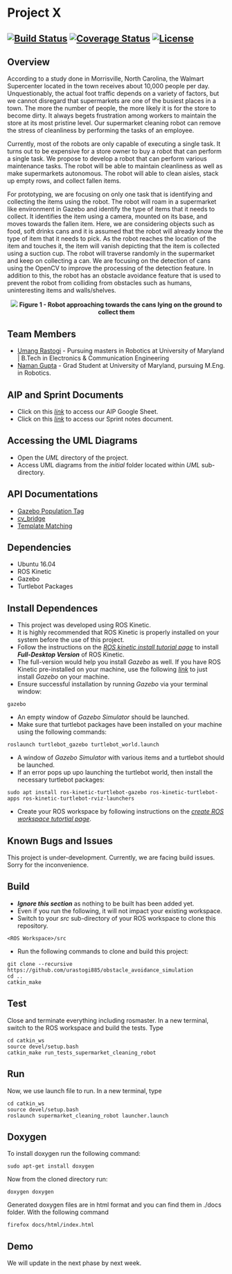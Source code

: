 # Project X
[![Build Status](https://travis-ci.org/urastogi885/Supermarket-Cleaning-Robot.svg?branch=master)](https://travis-ci.org/urastogi885/Supermarket-Cleaning-Robot)
[![Coverage Status](https://coveralls.io/repos/github/urastogi885/Supermarket-Cleaning-Robot/badge.svg?branch=master)](https://coveralls.io/github/urastogi885/Supermarket-Cleaning-Robot?branch=master)
[![License](https://img.shields.io/badge/License-BSD%203--Clause-blue.svg)](https://github.com/urastogi885/Supermarket-Cleaning-Robot/blob/master/LICENSE)
---

## Overview

According to a study done in Morrisville, North Carolina, the Walmart Supercenter located in the town
receives about 10,000 people per day. Unquestionably, the actual foot traffic depends on a variety of
factors, but we cannot disregard that supermarkets are one of the busiest places in a town. The more the
number of people, the more likely it is for the store to become dirty. It always begets frustration among
workers to maintain the store at its most pristine level. Our supermarket cleaning robot can remove the
stress of cleanliness by performing the tasks of an employee.

Currently, most of the robots are only capable of executing a single task. It turns out to be expensive for
a store owner to buy a robot that can perform a single task. We propose to develop a robot that can
perform various maintenance tasks. The robot will be able to maintain cleanliness as well as make
supermarkets autonomous. The robot will able to clean aisles, stack up empty rows, and collect fallen
items.

For prototyping, we are focusing on only one task that is identifying and collecting the items using the
robot. The robot will roam in a supermarket like environment in Gazebo and identify the type of items
that it needs to collect. It identifies the item using a camera, mounted on its base, and moves towards the
fallen item. Here, we are considering objects such as food, soft drinks cans and it is assumed that the robot
will already know the type of item that it needs to pick. As the robot reaches the location of the item and
touches it, the item will vanish depicting that the item is collected using a suction cup. The robot will
traverse randomly in the supermarket and keep on collecting a can. We are focusing on the detection of
cans using the OpenCV to improve the processing of the detection feature. In addition to this, the robot
has an obstacle avoidance feature that is used to prevent the robot from colliding from obstacles such as
humans, uninteresting items and walls/shelves.

<p align="center">
<img src="https://github.com/urastogi885/Supermarket-Cleaning-Robot/blob/master/data/readme_images/initial_proposal_setup.png">
<b>Figure 1 - Robot approaching towards the cans lying on the ground to collect them</b>
</p>


## Team Members

- [Umang Rastogi](https://github.com/urastogi885) - Pursuing masters in Robotics at University of Maryland | B.Tech in Electronics & Communication Engineering
- [Naman Gupta](https://github.com/namangupta98) - Grad Student at University of Maryland, pursuing M.Eng. in Robotics.

## AIP and Sprint Documents

- Click on this [*link*](https://docs.google.com/spreadsheets/d/1k6e7rM7TTvE5w2fQ_wuSDY_giNWaVuCHeImB6D53lT4/edit?usp=sharing)
to access our AIP Google Sheet.
- Click on this [*link*](https://docs.google.com/document/d/1iQZUstgoCCvtSvlcv1_xpxGW6ntUbkOpcgMuvrSP_ms/edit?usp=sharing)
to access our Sprint notes document.

## Accessing the UML Diagrams

- Open the *UML* directory of the project.
- Access UML diagrams from the *initial* folder located within *UML* sub-directory.

## API Documentations

- [Gazebo Population Tag](http://gazebosim.org/tutorials?tut=model_population&cat=build_world)
- [cv_bridge](http://wiki.ros.org/cv_bridge/Tutorials/UsingCvBridgeToConvertBetweenROSImagesAndOpenCVImages)
- [Template Matching](https://docs.opencv.org/master/de/da9/tutorial_template_matching.html)

## Dependencies

- Ubuntu 16.04
- ROS Kinetic
- Gazebo
- Turtlebot Packages

## Install Dependences

- This project was developed using ROS Kinetic.
- It is highly recommended that ROS Kinetic is properly installed on your system before the use of this project.
- Follow the instructions on the [*ROS kinetic install tutorial page*](http://wiki.ros.org/kinetic/Installation/Ubuntu)
  to install ***Full-Desktop Version*** of ROS Kinetic.
- The full-version would help you install *Gazebo* as well. If you have ROS Kinetic pre-installed on your machine, use
  the following [*link*](http://gazebosim.org/tutorials?tut=install_ubuntu&cat=install) to just install *Gazebo* on your
  machine.
- Ensure successful installation by running *Gazebo* via your terminal window:
```shell script
gazebo
```
- An empty window of *Gazebo Simulator* should be launched.
- Make sure that turtlebot packages have been installed on your machine using the following commands:
```shell script
roslaunch turtlebot_gazebo turtlebot_world.launch
``` 
- A window of *Gazebo Simulator* with various items and a turtlebot should be launched.
- If an error pops up upo launching the turtlebot world, then install the necessary turtlebot packages:
```shell script
sudo apt install ros-kinetic-turtlebot-gazebo ros-kinetic-turtlebot-apps ros-kinetic-turtlebot-rviz-launchers
```
- Create your ROS workspace by following instructions on the [*create ROS workspace tutortial page*](http://wiki.ros.org/catkin/Tutorials/create_a_workspace).
   
## Known Bugs and Issues

This project is under-development. Currently, we are facing build issues. Sorry for the inconvenience.

## Build

- ***Ignore this section*** as nothing to be built has been added yet.
- Even if you run the following, it will not impact your existing workspace.
- Switch to your *src* sub-directory of your ROS workspace to clone this repository.
```shell script
<ROS Workspace>/src
```
- Run the following commands to clone and build this project:
```shell script
git clone --recursive https://github.com/urastogi885/obstacle_avoidance_simulation
cd ..
catkin_make
```

## Test

Close and terminate everything including rosmaster. In a new terminal, switch to the ROS workspace and build the tests. Type

```
cd catkin_ws
source devel/setup.bash
catkin_make run_tests_supermarket_cleaning_robot
```

## Run

Now, we use launch file to run. In a new terminal, type

```
cd catkin_ws
source devel/setup.bash
roslaunch supermarket_cleaning_robot launcher.launch
```

## Doxygen

To install doxygen run the following command:

```
sudo apt-get install doxygen
```
Now from the cloned directory run:

```
doxygen doxygen
```

Generated doxygen files are in html format and you can find them in ./docs folder. With the following command

```
firefox docs/html/index.html
```

## Demo

We will update in the next phase by next week.